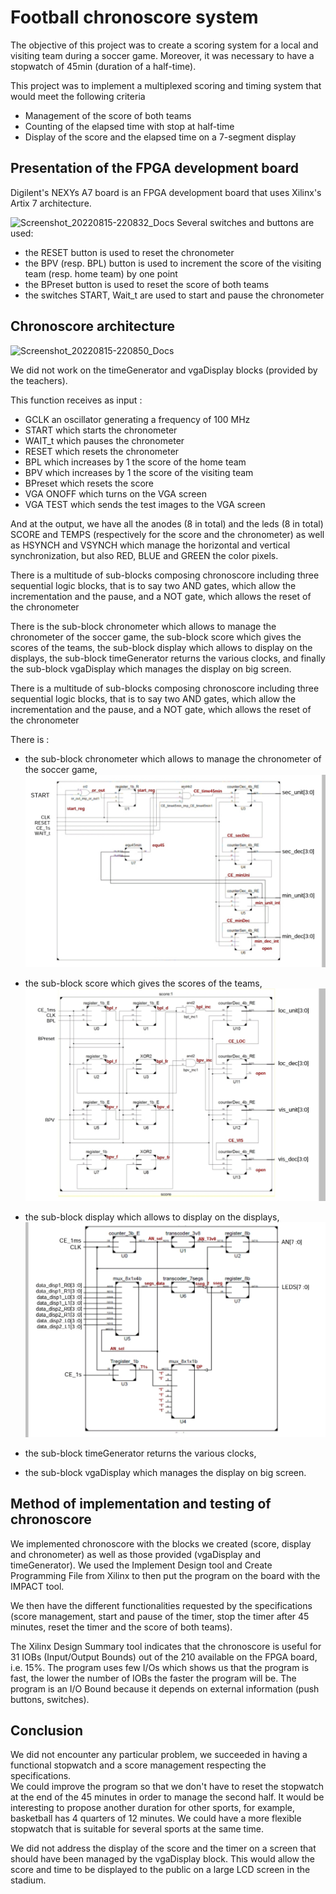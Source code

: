 # Football chronoscore system
The objective of this project was to create a scoring system for a local and visiting team during a soccer game. Moreover, it was necessary to have a stopwatch of 45min (duration of a half-time).

This project was to implement a multiplexed scoring and timing system that would meet the following criteria
- Management of the score of both teams
- Counting of the elapsed time with stop at half-time
- Display of the score and the elapsed time on a 7-segment display

## Presentation of the FPGA development board
Digilent's NEXYs A7 board is an FPGA development board that uses Xilinx's Artix 7 architecture.

![Screenshot_20220815-220832_Docs](https://user-images.githubusercontent.com/91113788/184711148-014af828-a47c-4866-85d6-ab73fba7d422.jpg)
Several switches and buttons are used:
- the RESET button is used to reset the chronometer
- the BPV (resp. BPL) button is used to increment the score of the visiting team (resp. home team) by one point
- the BPreset button is used to reset the score of both teams
- the switches START, Wait_t are used to start and pause the chronometer

## Chronoscore architecture
![Screenshot_20220815-220850_Docs](https://user-images.githubusercontent.com/91113788/184709869-c5466e85-9cde-4bb1-a7d8-0dd4cf185838.jpg)

We did not work on the timeGenerator and vgaDisplay blocks (provided by the teachers).

This function receives as input :
- GCLK an oscillator generating a frequency of 100 MHz
- START which starts the chronometer
- WAIT_t which pauses the chronometer
- RESET which resets the chronometer
- BPL which increases by 1 the score of the home team
- BPV which increases by 1 the score of the visiting team
- BPreset which resets the score
- VGA ONOFF which turns on the VGA screen
- VGA TEST which sends the test images to the VGA screen 

And at the output, we have all the anodes (8 in total) and the leds (8 in total) SCORE and TEMPS (respectively for the score and the chronometer) as well as HSYNCH and VSYNCH which manage the horizontal and vertical synchronization, but also RED, BLUE and GREEN the color pixels.

There is a multitude of sub-blocks composing chronoscore including three sequential logic blocks, that is to say two AND gates, which allow the incrementation and the pause, and a NOT gate, which allows the reset of the chronometer

There is the sub-block chronometer which allows to manage the chronometer of the soccer game, the sub-block score which gives the scores of the teams, the sub-block display which allows to display on the displays, the sub-block timeGenerator returns the various clocks, and finally the sub-block vgaDisplay which manages the display on big screen.

There is a multitude of sub-blocks composing chronoscore including three sequential logic blocks, that is to say two AND gates, which allow the incrementation and the pause, and a NOT gate, which allows the reset of the chronometer

There is :
- the sub-block chronometer which allows to manage the chronometer of the soccer game,
![](synoptics/chronometer.jpg)

- the sub-block score which gives the scores of the teams,
![](synoptics/score.jpg)

- the sub-block display which allows to display on the displays, 
![](synoptics/display.jpg)

- the sub-block timeGenerator returns the various clocks, 
- the sub-block vgaDisplay which manages the display on big screen.

## Method of implementation and testing of chronoscore

We implemented chronoscore with the blocks we created (score, display and chronometer) as well as those provided (vgaDisplay and timeGenerator). We used the Implement Design tool and Create Programming File from Xilinx to then put the program on the board with the IMPACT tool. 
 
We then have the different functionalities requested by the specifications (score management, start and pause of the timer, stop the timer after 45 minutes, reset the timer and the score of both teams).
 
The Xilinx Design Summary tool indicates that the chronoscore is useful for 31 IOBs (Input/Output Bounds) out of the 210 available on the FPGA board, i.e. 15%. The program uses few I/Os which shows us that the program is fast, the lower the number of IOBs the faster the program will be. The program is an I/O Bound because it depends on external information (push buttons, switches).

## Conclusion

We did not encounter any particular problem, we succeeded in having a functional stopwatch and a score management respecting the specifications.    
We could improve the program so that we don't have to reset the stopwatch at the end of the 45 minutes in order to manage the second half. It would be interesting to propose another duration for other sports, for example, basketball has 4 quarters of 12 minutes. We could have a more flexible stopwatch that is suitable for several sports at the same time.

We did not address the display of the score and the timer on a screen that should have been managed by the vgaDisplay block. This would allow the score and time to be displayed to the public on a large LCD screen in the stadium.
